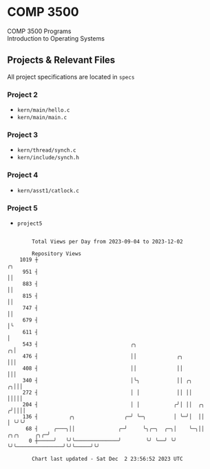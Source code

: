 # COMP 3500
COMP 3500 Programs  
Introduction to Operating Systems  
## Projects & Relevant Files
All project specifications are located in `specs`
### Project 2
- `kern/main/hello.c`
- `kern/main/main.c`
### Project 3
- `kern/thread/synch.c`
- `kern/include/synch.h`
### Project 4
- `kern/asst1/catlock.c`
### Project 5
- `project5`

```

        Total Views per Day from 2023-09-04 to 2023-12-02

        Repository Views
    1019 ┼                                                                                       ╭╮
     951 ┤                                                                                       ││
     883 ┤                                                                                       ││
     815 ┤                                                                                       ││
     747 ┤                                                                                       ││
     679 ┤                                                                                       │╰
     611 ┤                                                                                       │
     543 ┤                              ╭╮                                                     ╭╮│
     476 ┤                              ││             ╭╮                                      │││
     408 ┤                              ││             ││                                      │││
     340 ┤                              │╰╮            ││ ╭╮                                 ╭╮│││
     272 ┤                              │ │            ││ ││                                 │││││
     204 ┤                              │ │           ╭╯│ ││  ╭╮                            ╭╯││││
     136 ┤          ╭╮                ╭─╯ ╰─╮         │ ╰─╯│  ││                            │ ╰╯╰╯
      68 ┤     ╭───╮││              ╭─╯     ╰╮╭─╮  ╭─╮│    ╰─╮││               ╭╮╭╮     ╭╮╭─╯
       0 ┼─────╯   ╰╯╰──────────────╯        ╰╯ ╰──╯ ╰╯      ╰╯╰───────────────╯╰╯╰─────╯╰╯

        Chart last updated - Sat Dec  2 23:56:52 2023 UTC
        
```
